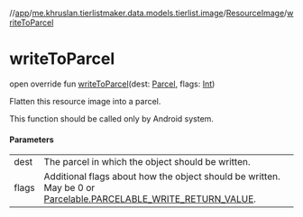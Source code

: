 //[app](../../../index.md)/[me.khruslan.tierlistmaker.data.models.tierlist.image](../index.md)/[ResourceImage](index.md)/[writeToParcel](write-to-parcel.md)

# writeToParcel

open override fun [writeToParcel](write-to-parcel.md)(dest: [Parcel](https://developer.android.com/reference/kotlin/android/os/Parcel.html), flags: [Int](https://kotlinlang.org/api/latest/jvm/stdlib/kotlin/-int/index.html))

Flatten this resource image into a parcel.

This function should be called only by Android system.

#### Parameters

| | |
|---|---|
| dest | The parcel in which the object should be written. |
| flags | Additional flags about how the object should be written. May be 0 or [Parcelable.PARCELABLE_WRITE_RETURN_VALUE](https://developer.android.com/reference/kotlin/android/os/Parcelable.html#parcelable_write_return_value). |
